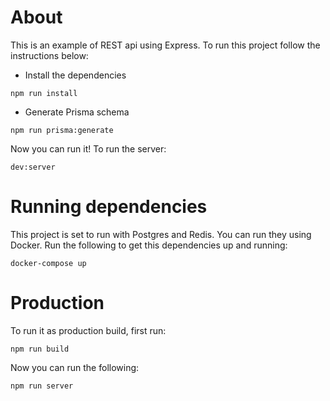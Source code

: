 # About

This is an example of REST api using Express. To run this project follow the instructions below:

- Install the dependencies

```
npm run install
```

- Generate Prisma schema

```
npm run prisma:generate
```

Now you can run it! To run the server:

```
dev:server
```

# Running dependencies

This project is set to run with Postgres and Redis. You can run they using Docker.
Run the following to get this dependencies up and running:

```
docker-compose up
```

# Production

To run it as production build, first run:

```
npm run build
```

Now you can run the following:

```
npm run server
```
